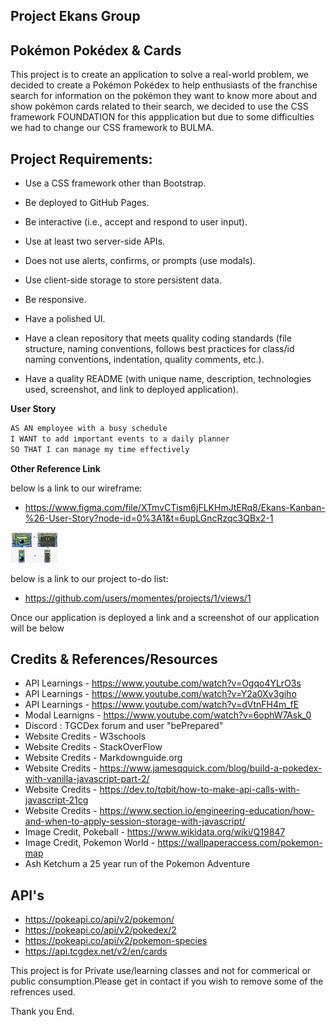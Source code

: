 Project Ekans Group
-
**Pokémon Pokédex & Cards**
-

This project is to create an application to solve a real-world problem, we decided to create a Pokémon Pokédex to help enthusiasts of the franchise search for information on the pokémon they want to know more about and show pokémon cards related to their search, we decided to use the CSS framework FOUNDATION for this appplication but due to some difficulties we had to change our CSS framework to BULMA. 

Project Requirements:
-
- Use a CSS framework other than Bootstrap.

- Be deployed to GitHub Pages.

- Be interactive (i.e., accept and respond to user input).

- Use at least two server-side APIs.

- Does not use alerts, confirms, or prompts (use modals).

- Use client-side storage to store persistent data.

- Be responsive.

- Have a polished UI.

- Have a clean repository that meets quality coding standards (file structure, naming conventions, follows best practices for class/id naming conventions, indentation, quality comments, etc.).

- Have a quality README (with unique name, description, technologies used, screenshot, and link to deployed application).


**User Story**
```md
AS AN employee with a busy schedule
I WANT to add important events to a daily planner
SO THAT I can manage my time effectively


```



**Other Reference Link**

below is a link to our wireframe:

- https://www.figma.com/file/XTmvCTism6jFLKHmJtERq8/Ekans-Kanban-%26-User-Story?node-id=0%3A1&t=6upLGncRzqc3QBx2-1
<img src="Images/Wireframe_Test.png" width=15%>

below is a link to our project to-do list:

- https://github.com/users/momentes/projects/1/views/1


Once our application is deployed a link and a screenshot of our application will be below


**Credits & References/Resources**
-
- API Learnings - https://www.youtube.com/watch?v=Ogqo4YLrO3s
- API Learnings - https://www.youtube.com/watch?v=Y2a0Xv3giho
- API Learnings - https://www.youtube.com/watch?v=dVtnFH4m_fE
- Modal Learnigns - https://www.youtube.com/watch?v=6ophW7Ask_0
- Discord : TGCDex forum and user "bePrepared" 
- Website Credits - W3schools
- Website Credits - StackOverFlow
- Website Credits - Markdownguide.org
- Website Credits - https://www.jamesqquick.com/blog/build-a-pokedex-with-vanilla-javascript-part-2/
- Website Credits - https://dev.to/tqbit/how-to-make-api-calls-with-javascript-21cg
- Website Credits - https://www.section.io/engineering-education/how-and-when-to-apply-session-storage-with-javascript/
- Image Credit, Pokeball - https://www.wikidata.org/wiki/Q19847
- Image Credit, Pokemon World - https://wallpaperaccess.com/pokemon-map
- Ash Ketchum a 25 year run of the Pokemon Adventure

**API's**
-
- https://pokeapi.co/api/v2/pokemon/
- https://pokeapi.co/api/v2/pokedex/2
- https://pokeapi.co/api/v2/pokemon-species
- https://api.tcgdex.net/v2/en/cards


This project is for Private use/learning classes and not for commerical or public consumption.Please get in contact if you wish to remove some of the refrences used.

Thank you End.